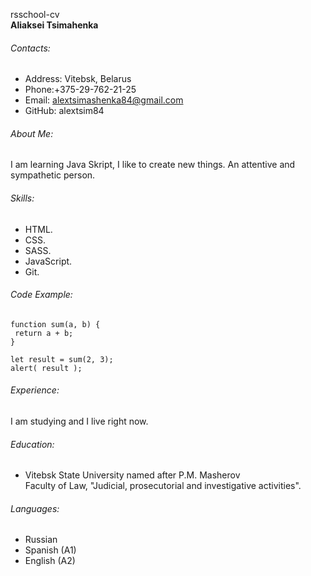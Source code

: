 rsschool-cv <br>
**Aliaksei Tsimahenka**

###### Contacts:

- Address: Vitebsk, Belarus
- Phone:+375-29-762-21-25
- Email: alextsimashenka84@gmail.com
- GitHub: alextsim84

###### About Me:

I am learning Java Skript, I like to create new things. An attentive and sympathetic person.

###### Skills:

- HTML.
- CSS.
- SASS.
- JavaScript.
- Git.

###### Code Example:

```
function sum(a, b) {
 return a + b;
}

let result = sum(2, 3);
alert( result );
```

###### Experience:

I am studying and I live right now.

###### Education:

- Vitebsk State University named after P.M. Masherov <br>
  Faculty of Law, "Judicial, prosecutorial and investigative activities".

###### Languages:

- Russian
- Spanish (A1)
- English (A2)
